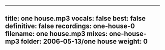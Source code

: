 
---
title: one house.mp3
vocals: false
best: false
definitive: false
recordings: one-house-0
filename: one house.mp3
mixes: one-house-mp3
folder: 2006-05-13/one house
weight: 0
---
